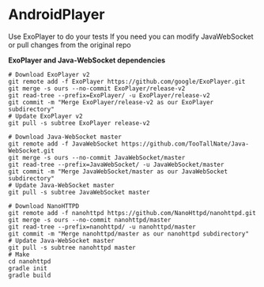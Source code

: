 # AndroidPlayer

Use ExoPlayer to do your tests
If you need you can modify JavaWebSocket or pull changes from the original repo

**ExoPlayer and Java-WebSocket dependencies**
```
# Download ExoPlayer v2
git remote add -f ExoPlayer https://github.com/google/ExoPlayer.git
git merge -s ours --no-commit ExoPlayer/release-v2
git read-tree --prefix=ExoPlayer/ -u ExoPlayer/release-v2
git commit -m "Merge ExoPlayer/release-v2 as our ExoPlayer subdirectory"
# Update ExoPlayer v2
git pull -s subtree ExoPlayer release-v2
```
```
# Download Java-WebSocket master
git remote add -f JavaWebSocket https://github.com/TooTallNate/Java-WebSocket.git
git merge -s ours --no-commit JavaWebSocket/master
git read-tree --prefix=JavaWebSocket/ -u JavaWebSocket/master
git commit -m "Merge JavaWebSocket/master as our JavaWebSocket subdirectory"
# Update Java-WebSocket master
git pull -s subtree JavaWebSocket master
```
```
# Download NanoHTTPD
git remote add -f nanohttpd https://github.com/NanoHttpd/nanohttpd.git
git merge -s ours --no-commit nanohttpd/master
git read-tree --prefix=nanohttpd/ -u nanohttpd/master
git commit -m "Merge nanohttpd/master as our nanohttpd subdirectory"
# Update Java-WebSocket master
git pull -s subtree nanohttpd master
# Make 
cd nanohttpd
gradle init
gradle build
```
